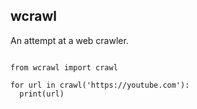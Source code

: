## wcrawl
An attempt at a web crawler.

```python3

from wcrawl import crawl

for url in crawl('https://youtube.com'):
  print(url)
  
```
